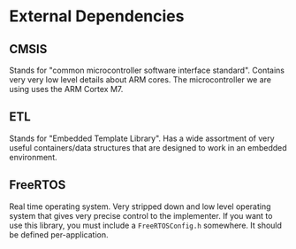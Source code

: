 # External Dependencies

## CMSIS
Stands for "common microcontroller software interface standard". Contains very
very low level details about ARM cores. The microcontroller we are using uses
the ARM Cortex M7.

## ETL
Stands for "Embedded Template Library". Has a wide assortment of very useful
containers/data structures that are designed to work in an embedded 
environment.

## FreeRTOS
Real time operating system. Very stripped down and low level operating system
that gives very precise control to the implementer. If you want to use this
library, you must include a `FreeRTOSConfig.h` somewhere. It should be defined
per-application.
